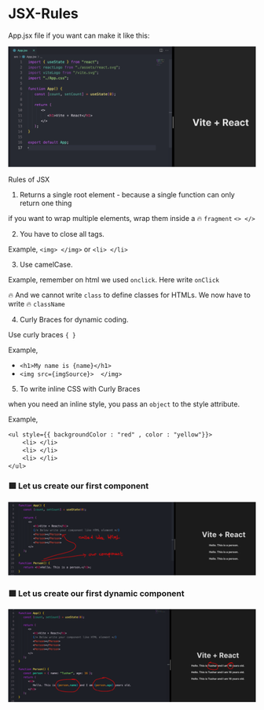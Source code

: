 # JSX-Rules

App.jsx file if you want can make it like this:

<img src="attachments/Pasted image 20240307185855.png">

Rules of JSX

1. Returns a single root element - because a single function can only return one thing

if you want to wrap multiple elements, wrap them inside a 🔥 `fragment` `<> </>`

2. You have to close all tags.

Example, `<img> </img>` or `<li> </li>`

3. Use camelCase.

Example, remember on html we used `onclick`. Here write `onClick`

🔥 And we cannot write `class` to define classes for HTMLs. We now have to write 🔥 `className`

4. Curly Braces for dynamic coding.

Use curly braces `{ }`

Example,

-  `<h1>My name is {name}</h1>`
-  `<img src={imgSource}>  </img>`

5. To write inline CSS with Curly Braces

when you need an inline style, you pass an `object` to the style attribute.

Example,

```
<ul style={{ backgroundColor : "red" , color : "yellow"}}>
	<li> </li>
	<li> </li>
	<li> </li>
</ul>
```

### 🟪 Let us create our first component

<img src="attachments/Pasted image 20240307211916.png">

### 🟪 Let us create our first dynamic component

<img src="attachments/Pasted image 20240307212302.png">
